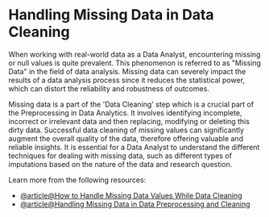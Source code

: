 # Handling Missing Data in Data Cleaning

When working with real-world data as a Data Analyst, encountering missing or null values is quite prevalent. This phenomenon is referred to as "Missing Data" in the field of data analysis. Missing data can severely impact the results of a data analysis process since it reduces the statistical power, which can distort the reliability and robustness of outcomes.

Missing data is a part of the 'Data Cleaning' step which is a crucial part of the Preprocessing in Data Analytics. It involves identifying incomplete, incorrect or irrelevant data and then replacing, modifying or deleting this dirty data. Successful data cleaning of missing values can significantly augment the overall quality of the data, therefore offering valuable and reliable insights. It is essential for a Data Analyst to understand the different techniques for dealing with missing data, such as different types of imputations based on the nature of the data and research question.

Learn more from the following resources:

- [@article@How to Handle Missing Data Values While Data Cleaning](https://insightsoftware.com/blog/how-to-handle-missing-data-values-while-data-cleaning/)
- [@article@Handling Missing Data in Data Preprocessing and Cleaning](https://medium.com/@yennhi95zz/handling-missing-data-in-data-preprocessing-and-cleaning-methods-and-examples-19a893336b2a)